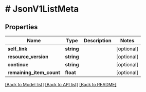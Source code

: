 # # JsonV1ListMeta

## Properties

Name | Type | Description | Notes
------------ | ------------- | ------------- | -------------
**self_link** | **string** |  | [optional]
**resource_version** | **string** |  | [optional]
**continue** | **string** |  | [optional]
**remaining_item_count** | **float** |  | [optional]

[[Back to Model list]](../../README.md#models) [[Back to API list]](../../README.md#endpoints) [[Back to README]](../../README.md)
